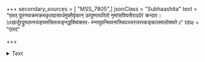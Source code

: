 +++
secondary_sources = [ "MSS_7805",]
jsonClass = "Subhaashita"
text = "एतत् पूतनचक्रमक्रमकृतग्रासार्धमुक्तैर्वृकान् उत्पुष्णत्परितो नृमांसविघसैरादर्दरं क्रन्दतः।  \nखर्जूरद्रुमदघ्नजङ्घमसितत्वङ्नद्धविष्वक्तत- स्नायुग्रन्थिघनास्थिपञ्जरजरत्कङ्कालमालोक्यते॥"
title = "एतत्"

+++

<details><summary>Text</summary>

एतत् पूतनचक्रमक्रमकृतग्रासार्धमुक्तैर्वृकान् उत्पुष्णत्परितो नृमांसविघसैरादर्दरं क्रन्दतः।  
खर्जूरद्रुमदघ्नजङ्घमसितत्वङ्नद्धविष्वक्तत- स्नायुग्रन्थिघनास्थिपञ्जरजरत्कङ्कालमालोक्यते॥
</details>
